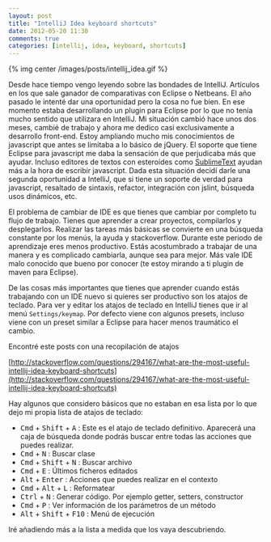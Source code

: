 ```yaml
---
layout: post
title: "IntelliJ Idea keyboard shortcuts"
date: 2012-05-20 11:30
comments: true
categories: [intellij, idea, keyboard, shortcuts]
---
```


{% img center /images/posts/intellij_idea.gif %}

Desde hace tiempo vengo leyendo sobre las bondades de IntelliJ. Artículos en los que sale ganador de comparativas con Eclipse o Netbeans. El año pasado le intenté dar una oportunidad pero la cosa no fue bien. En ese momento estaba desarrollando un plugin para Eclipse por lo que no tenía mucho sentido que utilizara en IntelliJ. Mi situación cambió hace unos dos meses, cambié de trabajo y ahora me dedico casi exclusivamente a desarrollo front-end. Estoy ampliando mucho mis conocimientos de javascript que antes se limitaba a lo básico de jQuery. El soporte que tiene Eclipse para javascript me daba la sensación de que perjudicaba más que ayudar. Incluso editores de textos con esteroides como [SublimeText](http://www.sublimetext.com/) ayudan más a la hora de escribir javascript. Dada esta situación decidí darle una segunda oportunidad a IntelliJ, que si tiene un soporte de verdad para javascript, resaltado de sintaxis, refactor, integración con jslint, búsqueda usos dinámicos, etc.

El problema de cambiar de IDE es que tienes que cambiar por completo tu flujo de trabajo. Tienes que aprender a crear proyectos, compilarlos y desplegarlos. Realizar las tareas más básicas se convierte en una búsqueda constante por los menús, la ayuda y stackoverflow. Durante este periodo de aprendizaje eres menos productivo. Estás acostumbrado a trabajar de una manera y es complicado cambiarla, aunque sea para mejor. Más vale IDE malo conocido que bueno por conocer (te estoy mirando a ti plugin de maven para Eclipse).

De las cosas más importantes que tienes que aprender cuando estás trabajando con un IDE nuevo si quieres ser productivo son los atajos de teclado. Para ver y editar los atajos de teclado en IntelliJ tienes que ir al menú `Settings/keymap`. Por defecto viene con algunos presets, incluso viene con un preset similar a Eclipse para hacer menos traumático el cambio.

Encontré este posts con una recopilación de atajos

[http://stackoverflow.com/questions/294167/what-are-the-most-useful-intellij-idea-keyboard-shortcuts](http://stackoverflow.com/questions/294167/what-are-the-most-useful-intellij-idea-keyboard-shortcuts)

Hay algunos que considero básicos que no estaban en esa lista por lo que dejo mi propia lista de atajos de teclado:

- <kbd>Cmd</kbd> + <kbd>Shift</kbd> + <kbd>A</kbd> : Este es el atajo de teclado definitivo. Aparecerá una caja de búsqueda donde podrás buscar entre todas las acciones que puedes realizar.
- <kbd>Cmd</kbd> + <kbd>N</kbd> : Buscar clase
- <kbd>Cmd</kbd> + <kbd>Shift</kbd> + <kbd>N</kbd> : Buscar archivo
- <kbd>Cmd</kbd> + <kbd>E</kbd> : Últimos ficheros editados
- <kbd>Alt</kbd> + <kbd>Enter</kbd> : Acciones que puedes realizar en el contexto
- <kbd>Cmd</kbd> + <kbd>Alt</kbd> + <kbd>L</kbd> : Reformatear
- <kbd>Ctrl</kbd> + <kbd>N</kbd> : Generar código. Por ejemplo getter, setters, constructor
- <kbd>Cmd</kbd> + <kbd>P</kbd> : Ver información de los parámetros de un método
- <kbd>Alt</kbd> + <kbd>Shift</kbd> + <kbd>F10</kbd> : Menú de ejecución

Iré añadiendo más a la lista a medida que los vaya descubriendo.




